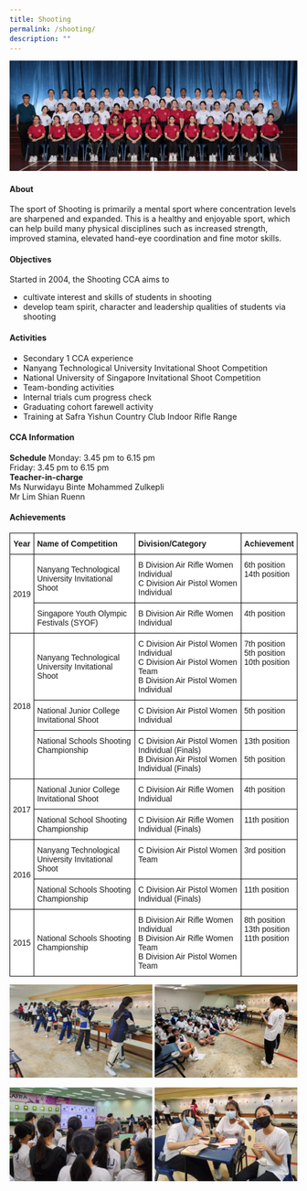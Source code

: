 ```yaml
---
title: Shooting
permalink: /shooting/
description: ""
---
```

![](/images/CCA/2023/Shooting/shooting.jpg)

#### **About**


The sport of Shooting is primarily a mental sport where concentration levels are sharpened and expanded. This is a healthy and enjoyable sport, which can help build many physical disciplines such as increased strength, improved stamina, elevated hand-eye coordination and fine motor skills.

#### **Objectives**


Started in 2004, the Shooting CCA aims to

*   cultivate interest and skills of students in shooting
*   develop team spirit, character and leadership qualities of students via shooting

#### **Activities**


*   Secondary 1 CCA experience
*   Nanyang Technological University Invitational Shoot Competition
*   National University of Singapore Invitational Shoot Competition
*   Team-bonding activities
*   Internal trials cum progress check
*   Graduating cohort farewell activity
*   Training at Safra Yishun Country Club Indoor Rifle Range

#### **CCA Information**

**Schedule**
Monday: 3.45 pm to 6.15 pm<br>
Friday: 3.45 pm to 6.15 pm<br>
**Teacher-in-charge**<br>Ms Nurwidayu Binte Mohammed Zulkepli<br>Mr Lim Shian Ruenn

#### **Achievements**

<style type="text/css">
.tg  {border-collapse:collapse;border-spacing:0;}
.tg td{border-color:black;border-style:solid;border-width:1px;font-family:Arial, sans-serif;font-size:14px;
  overflow:hidden;padding:10px 5px;word-break:normal;}
.tg th{border-color:black;border-style:solid;border-width:1px;font-family:Arial, sans-serif;font-size:14px;
  font-weight:normal;overflow:hidden;padding:10px 5px;word-break:normal;}
.tg .tg-9hzb{background-color:#FFF;font-weight:bold;text-align:center;vertical-align:top}
.tg .tg-dgl5{background-color:#FFF;font-weight:bold;text-align:left;vertical-align:top}
.tg .tg-f4yw{background-color:#FFF;text-align:center;vertical-align:middle}
.tg .tg-zr06{background-color:#FFF;text-align:left;vertical-align:middle}
.tg .tg-ktyi{background-color:#FFF;text-align:left;vertical-align:top}
</style>
<table class="tg">
<thead>
  <tr>
    <th class="tg-9hzb">Year<br></th>
    <th class="tg-dgl5">Name of Competition<br></th>
    <th class="tg-dgl5">Division/Category<br></th>
    <th class="tg-dgl5">Achievement<br></th>
  </tr>
</thead>
<tbody>
  <tr>
    <td class="tg-f4yw" rowspan="2">2019<br></td>
    <td class="tg-zr06">Nanyang Technological University Invitational Shoot<br></td>
    <td class="tg-ktyi">B Division Air Rifle Women Individual<br>C Division Air Pistol Women Individual</td>
    <td class="tg-ktyi"><span style="background-color:initial">6th</span> <span style="background-color:initial">position</span><br><span style="background-color:initial">14th</span> <span style="background-color:initial">position</span></td>
  </tr>
  <tr>
    <td class="tg-zr06">Singapore Youth Olympic Festivals (SYOF)<br></td>
    <td class="tg-ktyi">B Division Air Rifle Women Individual</td>
    <td class="tg-ktyi">4th position<br></td>
  </tr>
  <tr>
    <td class="tg-f4yw" rowspan="3">2018<br></td>
    <td class="tg-zr06">Nanyang Technological University Invitational Shoot<br></td>
    <td class="tg-ktyi">C Division Air Pistol Women Individual<br>C Division Air Pistol Women Team<br>B Division Air Pistol Women Individual</td>
    <td class="tg-ktyi"><span style="background-color:initial">7th position</span><br><span style="background-color:initial">5th position</span><br><span style="background-color:initial">10th position</span></td>
  </tr>
  <tr>
    <td class="tg-zr06">National Junior College Invitational Shoot<br></td>
    <td class="tg-ktyi">C Division Air Pistol Women Individual</td>
    <td class="tg-ktyi"><span style="background-color:initial">5th position</span><br></td>
  </tr>
  <tr>
    <td class="tg-ktyi">National Schools Shooting Championship<br></td>
    <td class="tg-ktyi">C Division Air Pistol Women Individual (Finals)<br>B Division Air Pistol Women Individual (Finals)</td>
    <td class="tg-ktyi"><span style="background-color:initial">13th position</span><br><br><span style="background-color:initial">5th position</span></td>
  </tr>
  <tr>
    <td class="tg-f4yw" rowspan="2">2017<br></td>
    <td class="tg-zr06">National Junior College Invitational Shoot<br></td>
    <td class="tg-ktyi">C Division Air Rifle Women Individual</td>
    <td class="tg-ktyi"><span style="background-color:initial">4th position</span><br></td>
  </tr>
  <tr>
    <td class="tg-zr06">National School Shooting Championship<br></td>
    <td class="tg-ktyi">C Division Air Rifle Women Individual (Finals)</td>
    <td class="tg-ktyi"><span style="background-color:initial">11th position</span><br></td>
  </tr>
  <tr>
    <td class="tg-f4yw" rowspan="2">2016<br></td>
    <td class="tg-zr06">Nanyang Technological University Invitational Shoot<br></td>
    <td class="tg-ktyi"><span style="background-color:initial">C Division Air Pistol Women Team</span></td>
    <td class="tg-ktyi">3rd position<br></td>
  </tr>
  <tr>
    <td class="tg-zr06">National Schools Shooting Championship<br></td>
    <td class="tg-ktyi">C Division Air Pistol Women Individual (Finals)</td>
    <td class="tg-ktyi">11th position<br></td>
  </tr>
  <tr>
    <td class="tg-f4yw">2015<br></td>
    <td class="tg-zr06">National Schools Shooting Championship<br></td>
    <td class="tg-ktyi">B Division Air Rifle Women Individual<br>B Division Air Rifle Women Team<br>B Division Air Pistol Women Team</td>
    <td class="tg-ktyi"><span style="background-color:initial">8th position</span><br><span style="background-color:initial">13th position</span><br><span style="background-color:initial">11th position</span></td>
  </tr>
</tbody>
</table>

![](/images/CCA/2023/Shooting/picture1.jpg)

![](/images/CCA/2023/Shooting/picture2.jpg)